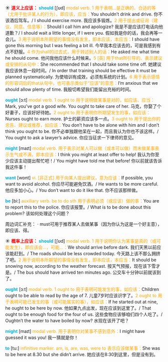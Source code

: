 ☀ <font color="red">**道义上应该：**</font>
<font color="sky blue">**should**</font> [ʃʊd] 
<font color="orange">modal verb. 1 用于表明…是正确的、合适的等（尤用于批评某人的行为），即应该，应当：</font>You shouldn’t drink and drive. 你不该酒后驾车。/ I should exercise more. 我应该多锻炼。<font color="orange">2 用于提出或征询（建议、同意、信息等）：</font>Should I call him and apologize? 我是不是应该打电话向他道歉？/ I should wait a little longer, if I were you. 假如我是你的话，我会再等一会儿。<font color="orange">3 用于说明本所期望的事情没有发生，即本应该，本应当：</font>I should have gone this morning but I was feeling a bit ill. 今早我本应该去的，可是我感到有点不舒服。<font color="orange">4 作为shall的过去式，用于转述别人的话：</font>He asked me what time he should come. 他问我他应该什么时候来。<font color="orange">5 [英] 用于that所引导的、表示建议或安排的从句中：</font>She recommended that I should take some time off. 她建议我应该休息一段时间。/ In order that training should be effective it must be planned systematically. 为使培训有成效，必须有系统的计划。<font color="orange">6 用于表示感情的形容词后的that从句中，也可表示类似于“应该”的意思：</font>I’m anxious that we should allow plenty of time. 我殷切希望我们能留出充裕的时间。

<font color="sky blue">**ought**</font> [ɔ:t] 
<font color="orange">modal verb. 1 ought to 用于说明做某事是对的，如应该、应当：</font>Mark, you’ve got a good wife. You ought to take care of her. 马克，你娶了个好妻子，应该好好待她。<font color="orange">2 ought to 用于表明你所期望发生的事，如应该：</font>Nurses ought to earn more. 护士的薪资应该多一点。<font color="orange">3 ought to 用于提出你的忠告、建议或推荐，如应该：</font>You don’t have to be alone with him and I don’t think you ought to be. 你不必单独跟他呆在一起，而且我认为你也不该这样。/ You ought to ask a lawyer’s advice. 你应当征求一下律师的意见。

<font color="sky blue">**might**</font> [maɪt] 
<font color="orange">modal verb. 用于表示对某人可以做（或本可以做）而未做某事表示生气或不满，即本应该：</font>I think you might at least offer to help! 我认为你至少应该主动提出帮忙吧！/ You might have told me that before! 你以前就该告诉我这件事！

<font color="sky blue">**want**</font> [wɒnt] 
<font color="orange">vi. [非正式] 用于向某人提出建议，意为应该：</font>If possible, you want to avoid alcohol. 你应尽可能避免饮酒。/ He wants to be more careful. 他应多加小心。/ You don’t want to do it like that. 你不应该那样做。

<font color="sky blue">**be**</font> [bi:] 
<font color="orange">auxiliary verb. be to do sth 用于表明必须（或应该）做的事：</font>You are to report this to the police. 你应该报警。/ What is to be done about this problem? 该如何处理这个问题？

周边词汇补充：
· must可用于推荐某人去做某事（因为你认为这是一个好主意），即应该、得。

☀ <font color="red">**概率上应该：**</font>
<font color="sky blue">**should**</font> [ʃʊd] 
<font color="orange">modal verb. 1 用于说明你认为某事是真的（或可能发生），即应该会…，可能…：</font>We should arrive before dark. 我们天黑以前应该能赶到。/ The roads should be less crowded today. 今天路上该不那么拥挤了吧。<font color="orange">2 用于说明本所期望的事情没有发生，即本应该，本应当：</font>It should be snowing now, according to the weather forecast. 按天气预报，现在该下雪才是。/ The bus should have arrived ten minutes ago. 公交车十分钟以前就该到了。

<font color="sky blue">**ought**</font> [ɔ:t] 
<font color="orange">modal verb. 1 ought to 用于表明可能发生的事，如应该：</font>Children ought to be able to read by the age of 7. 儿童7岁时应该识字了。<font color="orange">2 ought to 用于表明可能已发生的事（或可能属实的事），如应该：</font>If he started out at nine, he ought to be here by now. 他如果九点出发，现在应该到这里了。/ That ought to be enough food for the four of us. 这些食物应该够咱们四个人吃了。/ Oughtn’t the water to have boiled by now? 水现在该开了吧？

<font color="sky blue">**might**</font> [maɪt] 
<font color="orange">modal verb. 用于表明你对某事不感到意外：</font>I might have guessed it was you! 我一猜就是你！

<font color="sky blue">**to**</font> [tu:] 
<font color="orange">infinitive marker. am, is, are, was, were to 表示应该做某事：</font>She was to be here at 8.30 but she didn’t arrive. 她应该在8:30到这里，但是没有到。
